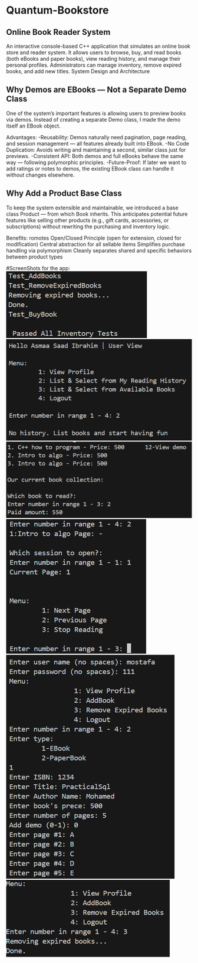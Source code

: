 # Quantum-Bookstore
## Online Book Reader System

An interactive console-based C++ application that simulates an online book store and reader system. It allows users to browse, buy, and read books (both eBooks and paper books), view reading history, and manage their personal profiles. Administrators can manage inventory, remove expired books, and add new titles.
System Design and Architecture


## Why Demos are EBooks — Not a Separate Demo Class
One of the system’s important features is allowing users to preview books via demos.
Instead of creating a separate Demo class, I made the demo itself an EBook object.

Advantages:
    -Reusability: Demos naturally need pagination, page reading, and session management — all features already built into EBook.
    -No Code Duplication: Avoids writing and maintaining a second, similar class just for previews.
    -Consistent API: Both demos and full eBooks behave the same way — following polymorphic principles.
    -Future-Proof: If later we want to add ratings or notes to demos, the existing EBook class can handle it without changes elsewhere.

## Why Add a Product Base Class

To keep the system extensible and maintainable, we introduced a base class Product — from which Book inherits.
This anticipates potential future features like selling other products (e.g., gift cards, accessories, or subscriptions) without rewriting the purchasing and inventory logic.

Benefits:
   romotes Open/Closed Principle (open for extension, closed for modification)
   Central abstraction for all sellable items
   Simplifies purchase handling via polymorphism
   Cleanly separates shared and specific behaviors between product types

#ScreenShots for the app:
![Test results:](./screenshots/Screenshot1.png)
![User_View:](./screenshots/Screenshot2.png)
![Buying a book:](./screenshots/Screenshot3.png)
![Navigating through a book](./screenshots/Screenshot4.png)
![Admin_View and adding an EBook](./screenshots/Screenshot5.png)
![Removing expired books](./screenshots/Screenshot6.png)
